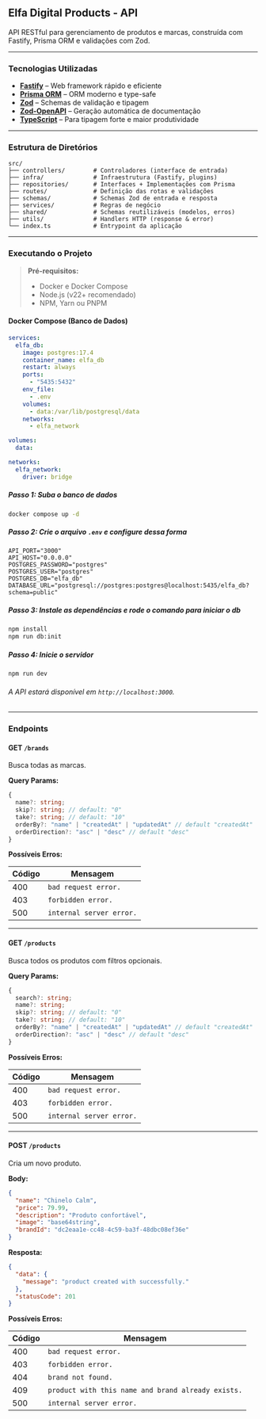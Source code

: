 ## Elfa Digital Products - API

API RESTful para gerenciamento de produtos e marcas, construída com Fastify, Prisma ORM e validações com Zod.

---

### Tecnologias Utilizadas

- **[Fastify](https://fastify.dev/)** – Web framework rápido e eficiente
- **[Prisma ORM](https://www.prisma.io/)** – ORM moderno e type-safe
- **[Zod](https://zod.dev/)** – Schemas de validação e tipagem
- **[Zod-OpenAPI](https://github.com/asteasolutions/zod-to-openapi)** – Geração automática de documentação
- **[TypeScript](https://www.typescriptlang.org/)** – Para tipagem forte e maior produtividade

---

### Estrutura de Diretórios

```
src/
├── controllers/        # Controladores (interface de entrada)
├── infra/              # Infraestrutura (Fastify, plugins)
├── repositories/       # Interfaces + Implementações com Prisma
├── routes/             # Definição das rotas e validações
├── schemas/            # Schemas Zod de entrada e resposta
├── services/           # Regras de negócio
├── shared/             # Schemas reutilizáveis (modelos, erros)
├── utils/              # Handlers HTTP (response & error)
└── index.ts            # Entrypoint da aplicação
```

---

### Executando o Projeto

> **Pré-requisitos:**
>
> - Docker e Docker Compose
> - Node.js (v22+ recomendado)
> - NPM, Yarn ou PNPM

#### Docker Compose (Banco de Dados)

```yaml
services:
  elfa_db:
    image: postgres:17.4
    container_name: elfa_db
    restart: always
    ports:
      - "5435:5432"
    env_file:
      - .env
    volumes:
      - data:/var/lib/postgresql/data
    networks:
      - elfa_network

volumes:
  data:

networks:
  elfa_network:
    driver: bridge
```

##### Passo 1: Suba o banco de dados

```bash
docker compose up -d
```

##### Passo 2: Crie o arquivo `.env` e configure dessa forma

```env
API_PORT="3000"
API_HOST="0.0.0.0"
POSTGRES_PASSWORD="postgres"
POSTGRES_USER="postgres"
POSTGRES_DB="elfa_db"
DATABASE_URL="postgresql://postgres:postgres@localhost:5435/elfa_db?schema=public"
```

##### Passo 3: Instale as dependências e rode o comando para iniciar o db

```bash
npm install
npm run db:init
```

##### Passo 4: Inicie o servidor

```bash
npm run dev
```

###### A API estará disponível em `http://localhost:3000`.

---

### Endpoints

#### GET `/brands`

Busca todas as marcas.

**Query Params:**

```ts
{
  name?: string;
  skip?: string; // default: "0"
  take?: string; // default: "10"
  orderBy?: "name" | "createdAt" | "updatedAt" // default "createdAt"
  orderDirection?: "asc" | "desc" // default "desc"
}
```

**Possíveis Erros:**

| Código | Mensagem                 |
| ------ | ------------------------ |
| 400    | `bad request error.`     |
| 403    | `forbidden error.`       |
| 500    | `internal server error.` |

---

#### GET `/products`

Busca todos os produtos com filtros opcionais.

**Query Params:**

```ts
{
  search?: string;
  name?: string;
  skip?: string; // default: "0"
  take?: string; // default: "10"
  orderBy?: "name" | "createdAt" | "updatedAt" // default "createdAt"
  orderDirection?: "asc" | "desc" // default "desc"
}
```

**Possíveis Erros:**

| Código | Mensagem                 |
| ------ | ------------------------ |
| 400    | `bad request error.`     |
| 403    | `forbidden error.`       |
| 500    | `internal server error.` |

---

#### POST `/products`

Cria um novo produto.

**Body:**

```json
{
  "name": "Chinelo Calm",
  "price": 79.99,
  "description": "Produto confortável",
  "image": "base64string",
  "brandId": "dc2eaa1e-cc48-4c59-ba3f-48dbc08ef36e"
}
```

**Resposta:**

```json
{
  "data": {
    "message": "product created with successfully."
  },
  "statusCode": 201
}
```

**Possíveis Erros:**

| Código | Mensagem                                           |
| ------ | -------------------------------------------------- |
| 400    | `bad request error.`                               |
| 403    | `forbidden error.`                                 |
| 404    | `brand not found.`                                 |
| 409    | `product with this name and brand already exists.` |
| 500    | `internal server error.`                           |
